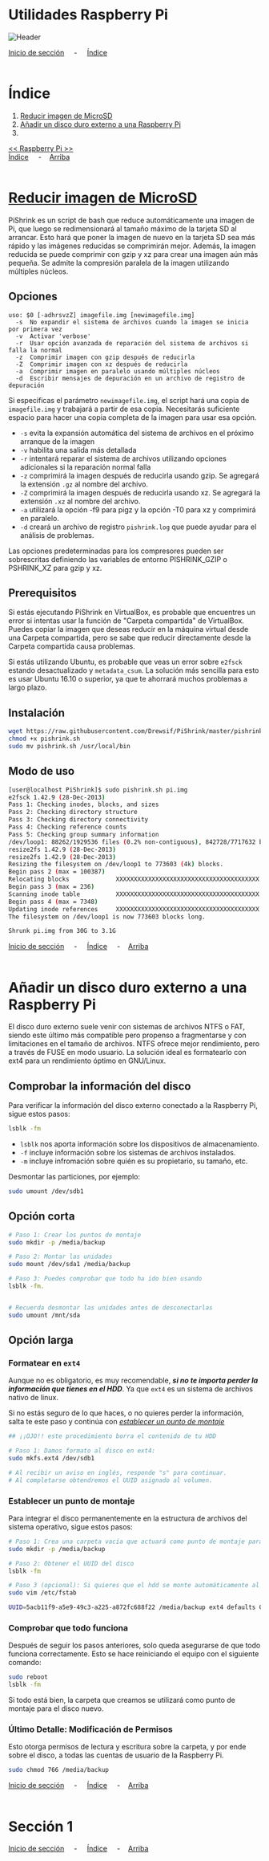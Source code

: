 # Utilidades Raspberry Pi

![Header](../img/ima-raspberrypi-utils-header-01.png)


[Inicio de sección](#Header) &nbsp; &nbsp; - &nbsp; &nbsp; [Índice](#índice)
<br><br>

# Índice
1. [Reducir imagen de MicroSD](#reducir-imagen-de-microsd)
2. [Añadir un disco duro externo a una Raspberry Pi](#añadir-un-disco-duro-externo-a-una-raspberry-pi)
3. []()

[<< Raspberry Pi >>](./raspberrypi.md)<br>
[Índice](#índice) &nbsp; &nbsp; - &nbsp; &nbsp;[Arriba](#header)
<br><br>

# [Reducir imagen de MicroSD](https://github.com/Drewsif/PiShrink/blob/master/README.md)


PiShrink es un script de bash que reduce automáticamente una imagen de Pi, que luego se redimensionará al tamaño máximo de la tarjeta SD al arrancar. Esto hará que poner la imagen de nuevo en la tarjeta SD sea más rápido y las imágenes reducidas se comprimirán mejor. Además, la imagen reducida se puede comprimir con gzip y xz para crear una imagen aún más pequeña. Se admite la compresión paralela de la imagen utilizando múltiples núcleos.

## Opciones
```
uso: $0 [-adhrsvzZ] imagefile.img [newimagefile.img]
  -s  No expandir el sistema de archivos cuando la imagen se inicia por primera vez
  -v  Activar 'verbose'
  -r  Usar opción avanzada de reparación del sistema de archivos si falla la normal
  -z  Comprimir imagen con gzip después de reducirla
  -Z  Comprimir imagen con xz después de reducirla
  -a  Comprimir imagen en paralelo usando múltiples núcleos
  -d  Escribir mensajes de depuración en un archivo de registro de depuración
```

Si especificas el parámetro `newimagefile.img`, el script hará una copia de `imagefile.img` y trabajará a partir de esa copia. Necesitarás suficiente espacio para hacer una copia completa de la imagen para usar esa opción.

* `-s` evita la expansión automática del sistema de archivos en el próximo arranque de la imagen
* `-v` habilita una salida más detallada
* `-r` intentará reparar el sistema de archivos utilizando opciones adicionales si la reparación normal falla
* `-z` comprimirá la imagen después de reducirla usando gzip. Se agregará la extensión `.gz` al nombre del archivo.
* `-Z` comprimirá la imagen después de reducirla usando xz. Se agregará la extensión `.xz` al nombre del archivo.
* `-a` utilizará la opción -f9 para pigz y la opción -T0 para xz y comprimirá en paralelo.
* `-d` creará un archivo de registro `pishrink.log` que puede ayudar para el análisis de problemas.

Las opciones predeterminadas para los compresores pueden ser sobrescritas definiendo las variables de entorno PISHRINK_GZIP o PSHRINK_XZ para gzip y xz.

## Prerequisitos
Si estás ejecutando PiShrink en VirtualBox, es probable que encuentres un error si intentas usar la función de "Carpeta compartida" de VirtualBox. Puedes copiar la imagen que deseas reducir en la máquina virtual desde una Carpeta compartida, pero se sabe que reducir directamente desde la Carpeta compartida causa problemas.

Si estás utilizando Ubuntu, es probable que veas un error sobre `e2fsck` estando desactualizado y `metadata_csum`. La solución más sencilla para esto es usar Ubuntu 16.10 o superior, ya que te ahorrará muchos problemas a largo plazo.

## Instalación

```bash
wget https://raw.githubusercontent.com/Drewsif/PiShrink/master/pishrink.sh
chmod +x pishrink.sh
sudo mv pishrink.sh /usr/local/bin
```

## Modo de uso

```bash
[user@localhost PiShrink]$ sudo pishrink.sh pi.img
e2fsck 1.42.9 (28-Dec-2013)
Pass 1: Checking inodes, blocks, and sizes
Pass 2: Checking directory structure
Pass 3: Checking directory connectivity
Pass 4: Checking reference counts
Pass 5: Checking group summary information
/dev/loop1: 88262/1929536 files (0.2% non-contiguous), 842728/7717632 blocks
resize2fs 1.42.9 (28-Dec-2013)
resize2fs 1.42.9 (28-Dec-2013)
Resizing the filesystem on /dev/loop1 to 773603 (4k) blocks.
Begin pass 2 (max = 100387)
Relocating blocks             XXXXXXXXXXXXXXXXXXXXXXXXXXXXXXXXXXXXXXXX
Begin pass 3 (max = 236)
Scanning inode table          XXXXXXXXXXXXXXXXXXXXXXXXXXXXXXXXXXXXXXXX
Begin pass 4 (max = 7348)
Updating inode references     XXXXXXXXXXXXXXXXXXXXXXXXXXXXXXXXXXXXXXXX
The filesystem on /dev/loop1 is now 773603 blocks long.

Shrunk pi.img from 30G to 3.1G
```

[Inicio de sección](#instalación) &nbsp; &nbsp; - &nbsp; &nbsp; [Índice](#índice) &nbsp; &nbsp; - &nbsp; &nbsp;[Arriba](#utilidades-raspberry-pi)
<br><br>

# Añadir un disco duro externo a una Raspberry Pi
El disco duro externo suele venir con sistemas de archivos NTFS o FAT, siendo este último más compatible pero propenso a fragmentarse y con limitaciones en el tamaño de archivos. NTFS ofrece mejor rendimiento, pero a través de FUSE en modo usuario. La solución ideal es formatearlo con ext4 para un rendimiento óptimo en GNU/Linux.

## Comprobar la información del disco
Para verificar la información del disco externo conectado a la Raspberry Pi, sigue estos pasos:

```bash
lsblk -fm
```
* `lsblk` nos aporta información sobre los dispositivos de almacenamiento.
* `-f` incluye información sobre los sistemas de archivos instalados.
* `-m` incluye infromación sobre quién es su propietario, su tamaño, etc.

Desmontar las particiones, por ejemplo:
```bash
sudo umount /dev/sdb1
```

## Opción corta

```bash
# Paso 1: Crear los puntos de montaje
sudo mkdir -p /media/backup

# Paso 2: Montar las unidades
sudo mount /dev/sda1 /media/backup

# Paso 3: Puedes comprobar que todo ha ido bien usando
lsblk -fm.


# Recuerda desmontar las unidades antes de desconectarlas
sudo umount /mnt/sda
```

## Opción larga

### Formatear en `ext4`
Aunque no es obligatorio, es muy recomendable, ***si no te importa perder la información que tienes en el HDD***. Ya que `ext4` es un sistema de archivos nativo de linux.

Si no estás seguro de lo que haces, o no quieres perder la información, salta te este paso y continúa con *[establecer un punto de montaje](#establecer-un-punto-de-montaje)*

```bash
## ¡¡OJO!! este procedimiento borra el contenido de tu HDD

# Paso 1: Damos formato al disco en ext4:
sudo mkfs.ext4 /dev/sdb1

# Al recibir un aviso en inglés, responde "s" para continuar.
# Al completarse obtendremos el UUID asignado al volumen.
```

### Establecer un punto de montaje
Para integrar el disco permanentemente en la estructura de archivos del sistema operativo, sigue estos pasos:

```bash
# Paso 1: Crea una carpeta vacía que actuará como punto de montaje para el disco. Para montar unidades se suele usar la ruta '/mnt' o '/media/
sudo mkdir -p /media/backup

# Paso 2: Obtener el UUID del disco
lsblk -fm

# Paso 3 (opcional): Si quieres que el hdd se monte automáticamente al arranque del sistema, añade al final del archivo 'fstab' la siguiente información con el formato indicado (usa el UUID de tu disco y la ruta de la carpeta que has creado en el paso anterior):
sudo vim /etc/fstab

UUID=5acb11f9-a5e9-49c3-a225-a872fc688f22 /media/backup ext4 defaults 0 0
```

### Comprobar que todo funciona
Después de seguir los pasos anteriores, solo queda asegurarse de que todo funciona correctamente. Esto se hace reiniciando el equipo con el siguiente comando:

```bash
sudo reboot
lsblk -fm
```
Si todo está bien, la carpeta que creamos se utilizará como punto de montaje para el disco nuevo.

### Último Detalle: Modificación de Permisos
Esto otorga permisos de lectura y escritura sobre la carpeta, y por ende sobre el disco, a todas las cuentas de usuario de la Raspberry Pi.
```bash
sudo chmod 766 /media/backup
```

[Inicio de sección](#añadir-un-disco-duro-externo-a-una-raspberry-pi) &nbsp; &nbsp; - &nbsp; &nbsp; [Índice](#índice) &nbsp; &nbsp; - &nbsp; &nbsp;[Arriba](#header)
<br><br>

# Sección 1



[Inicio de sección](#sección-1) &nbsp; &nbsp; - &nbsp; &nbsp; [Índice](#índice) &nbsp; &nbsp; - &nbsp; &nbsp;[Arriba](#header)
<br><br>